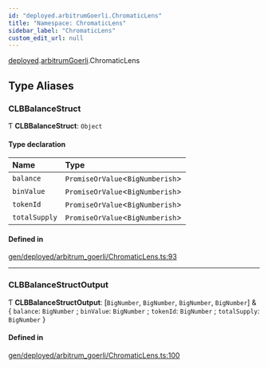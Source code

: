 ```yaml
---
id: "deployed.arbitrumGoerli.ChromaticLens"
title: "Namespace: ChromaticLens"
sidebar_label: "ChromaticLens"
custom_edit_url: null
---
```


[deployed](deployed.md).[arbitrumGoerli](deployed.arbitrumGoerli.md).ChromaticLens

## Type Aliases

### CLBBalanceStruct

Ƭ **CLBBalanceStruct**: `Object`

#### Type declaration

| Name | Type |
| :------ | :------ |
| `balance` | `PromiseOrValue`<`BigNumberish`\> |
| `binValue` | `PromiseOrValue`<`BigNumberish`\> |
| `tokenId` | `PromiseOrValue`<`BigNumberish`\> |
| `totalSupply` | `PromiseOrValue`<`BigNumberish`\> |

#### Defined in

[gen/deployed/arbitrum_goerli/ChromaticLens.ts:93](https://github.com/chromatic-protocol/sdk/blob/32da7ee/src/gen/deployed/arbitrum_goerli/ChromaticLens.ts#L93)

___

### CLBBalanceStructOutput

Ƭ **CLBBalanceStructOutput**: [`BigNumber`, `BigNumber`, `BigNumber`, `BigNumber`] & { `balance`: `BigNumber` ; `binValue`: `BigNumber` ; `tokenId`: `BigNumber` ; `totalSupply`: `BigNumber`  }

#### Defined in

[gen/deployed/arbitrum_goerli/ChromaticLens.ts:100](https://github.com/chromatic-protocol/sdk/blob/32da7ee/src/gen/deployed/arbitrum_goerli/ChromaticLens.ts#L100)
